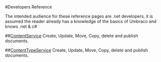 #Developers Reference

The intended audience for these reference pages are .net developers, it is assumed the reader already has a knowledge of the basics of Umbraco and knows .net & c#

##[ContentService](ContentService.md)
Create, Update, Move, Copy, delete and publish documents. 

##[ContentTypeService](ContentTypeService.md)
Create, Update, Move, Copy, delete and publish documents. 